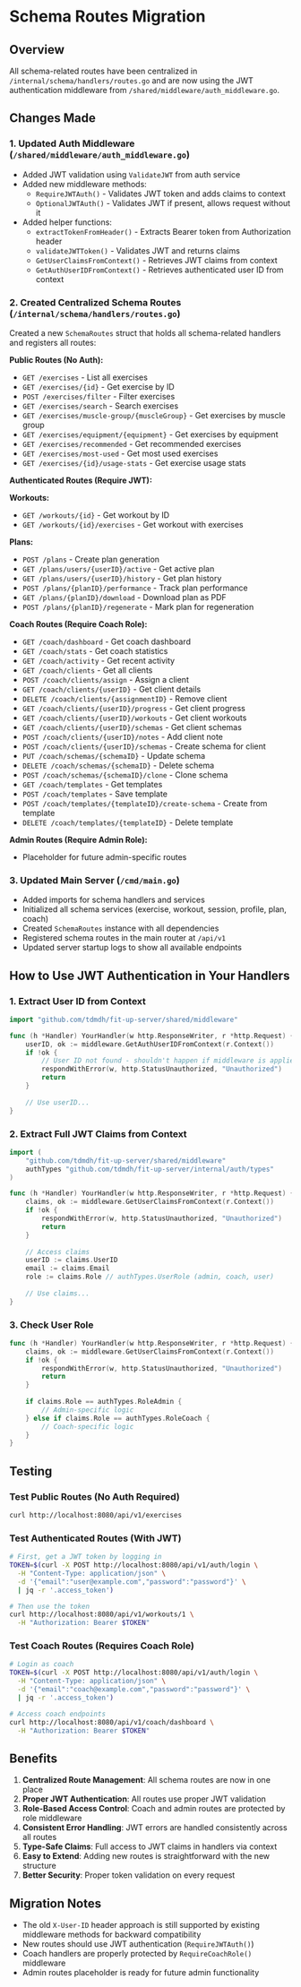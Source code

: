 # Schema Routes Migration

## Overview
All schema-related routes have been centralized in `/internal/schema/handlers/routes.go` and are now using the JWT authentication middleware from `/shared/middleware/auth_middleware.go`.

## Changes Made

### 1. Updated Auth Middleware (`/shared/middleware/auth_middleware.go`)
- Added JWT validation using `ValidateJWT` from auth service
- Added new middleware methods:
  - `RequireJWTAuth()` - Validates JWT token and adds claims to context
  - `OptionalJWTAuth()` - Validates JWT if present, allows request without it
- Added helper functions:
  - `extractTokenFromHeader()` - Extracts Bearer token from Authorization header
  - `validateJWTToken()` - Validates JWT and returns claims
  - `GetUserClaimsFromContext()` - Retrieves JWT claims from context
  - `GetAuthUserIDFromContext()` - Retrieves authenticated user ID from context

### 2. Created Centralized Schema Routes (`/internal/schema/handlers/routes.go`)
Created a new `SchemaRoutes` struct that holds all schema-related handlers and registers all routes:

**Public Routes (No Auth):**
- `GET /exercises` - List all exercises
- `GET /exercises/{id}` - Get exercise by ID
- `POST /exercises/filter` - Filter exercises
- `GET /exercises/search` - Search exercises
- `GET /exercises/muscle-group/{muscleGroup}` - Get exercises by muscle group
- `GET /exercises/equipment/{equipment}` - Get exercises by equipment
- `GET /exercises/recommended` - Get recommended exercises
- `GET /exercises/most-used` - Get most used exercises
- `GET /exercises/{id}/usage-stats` - Get exercise usage stats

**Authenticated Routes (Require JWT):**

**Workouts:**
- `GET /workouts/{id}` - Get workout by ID
- `GET /workouts/{id}/exercises` - Get workout with exercises

**Plans:**
- `POST /plans` - Create plan generation
- `GET /plans/users/{userID}/active` - Get active plan
- `GET /plans/users/{userID}/history` - Get plan history
- `POST /plans/{planID}/performance` - Track plan performance
- `GET /plans/{planID}/download` - Download plan as PDF
- `POST /plans/{planID}/regenerate` - Mark plan for regeneration

**Coach Routes (Require Coach Role):**
- `GET /coach/dashboard` - Get coach dashboard
- `GET /coach/stats` - Get coach statistics
- `GET /coach/activity` - Get recent activity
- `GET /coach/clients` - Get all clients
- `POST /coach/clients/assign` - Assign a client
- `GET /coach/clients/{userID}` - Get client details
- `DELETE /coach/clients/{assignmentID}` - Remove client
- `GET /coach/clients/{userID}/progress` - Get client progress
- `GET /coach/clients/{userID}/workouts` - Get client workouts
- `GET /coach/clients/{userID}/schemas` - Get client schemas
- `POST /coach/clients/{userID}/notes` - Add client note
- `POST /coach/clients/{userID}/schemas` - Create schema for client
- `PUT /coach/schemas/{schemaID}` - Update schema
- `DELETE /coach/schemas/{schemaID}` - Delete schema
- `POST /coach/schemas/{schemaID}/clone` - Clone schema
- `GET /coach/templates` - Get templates
- `POST /coach/templates` - Save template
- `POST /coach/templates/{templateID}/create-schema` - Create from template
- `DELETE /coach/templates/{templateID}` - Delete template

**Admin Routes (Require Admin Role):**
- Placeholder for future admin-specific routes

### 3. Updated Main Server (`/cmd/main.go`)
- Added imports for schema handlers and services
- Initialized all schema services (exercise, workout, session, profile, plan, coach)
- Created `SchemaRoutes` instance with all dependencies
- Registered schema routes in the main router at `/api/v1`
- Updated server startup logs to show all available endpoints

## How to Use JWT Authentication in Your Handlers

### 1. Extract User ID from Context
```go
import "github.com/tdmdh/fit-up-server/shared/middleware"

func (h *Handler) YourHandler(w http.ResponseWriter, r *http.Request) {
    userID, ok := middleware.GetAuthUserIDFromContext(r.Context())
    if !ok {
        // User ID not found - shouldn't happen if middleware is applied
        respondWithError(w, http.StatusUnauthorized, "Unauthorized")
        return
    }
    
    // Use userID...
}
```

### 2. Extract Full JWT Claims from Context
```go
import (
    "github.com/tdmdh/fit-up-server/shared/middleware"
    authTypes "github.com/tdmdh/fit-up-server/internal/auth/types"
)

func (h *Handler) YourHandler(w http.ResponseWriter, r *http.Request) {
    claims, ok := middleware.GetUserClaimsFromContext(r.Context())
    if !ok {
        respondWithError(w, http.StatusUnauthorized, "Unauthorized")
        return
    }
    
    // Access claims
    userID := claims.UserID
    email := claims.Email
    role := claims.Role // authTypes.UserRole (admin, coach, user)
    
    // Use claims...
}
```

### 3. Check User Role
```go
func (h *Handler) YourHandler(w http.ResponseWriter, r *http.Request) {
    claims, ok := middleware.GetUserClaimsFromContext(r.Context())
    if !ok {
        respondWithError(w, http.StatusUnauthorized, "Unauthorized")
        return
    }
    
    if claims.Role == authTypes.RoleAdmin {
        // Admin-specific logic
    } else if claims.Role == authTypes.RoleCoach {
        // Coach-specific logic
    }
}
```

## Testing

### Test Public Routes (No Auth Required)
```bash
curl http://localhost:8080/api/v1/exercises
```

### Test Authenticated Routes (With JWT)
```bash
# First, get a JWT token by logging in
TOKEN=$(curl -X POST http://localhost:8080/api/v1/auth/login \
  -H "Content-Type: application/json" \
  -d '{"email":"user@example.com","password":"password"}' \
  | jq -r '.access_token')

# Then use the token
curl http://localhost:8080/api/v1/workouts/1 \
  -H "Authorization: Bearer $TOKEN"
```

### Test Coach Routes (Requires Coach Role)
```bash
# Login as coach
TOKEN=$(curl -X POST http://localhost:8080/api/v1/auth/login \
  -H "Content-Type: application/json" \
  -d '{"email":"coach@example.com","password":"password"}' \
  | jq -r '.access_token')

# Access coach endpoints
curl http://localhost:8080/api/v1/coach/dashboard \
  -H "Authorization: Bearer $TOKEN"
```

## Benefits

1. **Centralized Route Management**: All schema routes are now in one place
2. **Proper JWT Authentication**: All routes use proper JWT validation
3. **Role-Based Access Control**: Coach and admin routes are protected by role middleware
4. **Consistent Error Handling**: JWT errors are handled consistently across all routes
5. **Type-Safe Claims**: Full access to JWT claims in handlers via context
6. **Easy to Extend**: Adding new routes is straightforward with the new structure
7. **Better Security**: Proper token validation on every request

## Migration Notes

- The old `X-User-ID` header approach is still supported by existing middleware methods for backward compatibility
- New routes should use JWT authentication (`RequireJWTAuth()`)
- Coach handlers are properly protected by `RequireCoachRole()` middleware
- Admin routes placeholder is ready for future admin functionality
